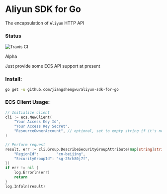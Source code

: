 # Aliyun SDK for Go

The encapsulation of `Aliyun` HTTP API

### Status

![Travis CI](https://travis-ci.org/jiangshengwu/aliyun-sdk-for-go.svg)

Alpha

Just provide some ECS API support at present

### Install:

```bash
go get -u github.com/jiangshengwu/aliyun-sdk-for-go
```

### ECS Client Usage:

```go
// Initialize client
cli := ecs.NewClient(
    "Your Access Key Id",
    "Your Access Key Secret",
    "ResourceOwnerAccount", // optional, set to empty string if it's no need for you
)

// Perform request
result, err := cli.Group.DescribeSecurityGroupAttribute(map[string]string{
    "RegionId":        "cn-beijing",
    "SecurityGroupId": "sg-25rh80j7f",
})
if err != nil {
    log.Errorln(err)
    return
}
log.Infoln(result)
```